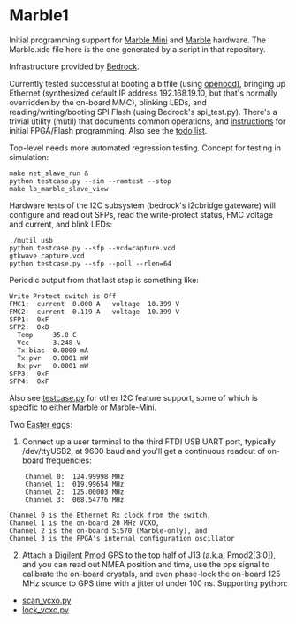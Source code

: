 # Marble1

Initial programming support for
[Marble Mini](https://github.com/BerkeleyLab/Marble-Mini)
and [Marble](https://github.com/BerkeleyLab/Marble) hardware.
The Marble.xdc file here is the one generated by a script in that repository.

Infrastructure provided by [Bedrock](https://github.com/BerkeleyLab/Bedrock).

Currently tested successful at booting a bitfile (using [openocd](http://openocd.org/)),
bringing up Ethernet (synthesized default IP address 192.168.19.10,
but that's normally overridden by the on-board MMC), blinking LEDs,
and reading/writing/booting SPI Flash (using Bedrock's spi_test.py).
There's a trivial utility (mutil) that documents common operations,
and [instructions](bringup.txt) for initial FPGA/Flash programming.
Also see the [todo list](todo).

Top-level needs more automated regression testing.  Concept for testing in simulation:

    make net_slave_run &
    python testcase.py --sim --ramtest --stop
    make lb_marble_slave_view

Hardware tests of the I2C subsystem (bedrock's i2cbridge gateware)
will configure and read out SFPs, read the write-protect status, FMC voltage and current, and blink LEDs:

    ./mutil usb
    python testcase.py --sfp --vcd=capture.vcd
    gtkwave capture.vcd
    python testcase.py --sfp --poll --rlen=64

Periodic output from that last step is something like:

    Write Protect switch is Off
    FMC1:  current  0.000 A   voltage  10.399 V
    FMC2:  current  0.119 A   voltage  10.399 V
    SFP1:  0xF
    SFP2:  0xB
      Temp     35.0 C
      Vcc      3.248 V
      Tx bias  0.0000 mA
      Tx pwr   0.0001 mW
      Rx pwr   0.0001 mW
    SFP3:  0xF
    SFP4:  0xF

Also see [testcase.py](testcase.py) for other I2C feature support,
some of which is specific to either Marble or Marble-Mini.

Two [Easter eggs](https://en.wikipedia.org/wiki/Easter%20egg%20%28media%29):

1. Connect up a user terminal to the third FTDI USB UART port, typically /dev/ttyUSB2,
at 9600 baud and you'll get a continuous readout of on-board frequencies:
```
    Channel 0:  124.99998 MHz
    Channel 1:  019.99654 MHz
    Channel 2:  125.00003 MHz
    Channel 3:  068.54776 MHz
```
    Channel 0 is the Ethernet Rx clock from the switch,
    Channel 1 is the on-board 20 MHz VCXO,
    Channel 2 is the on-board Si570 (Marble-only), and
    Channel 3 is the FPGA's internal configuration oscillator

2. Attach a [Digilent Pmod](https://digilent.com/reference/pmod/start) GPS
to the top half of J13 (a.k.a. Pmod2[3:0]),
and you can read out NMEA position and time, use the pps signal
to calibrate the on-board crystals, and even phase-lock the
on-board 125 MHz source to GPS time with a jitter of under 100 ns.
Supporting python:

* [scan_vcxo.py](scan_vcxo.py)
* [lock_vcxo.py](lock_vcxo.py)

